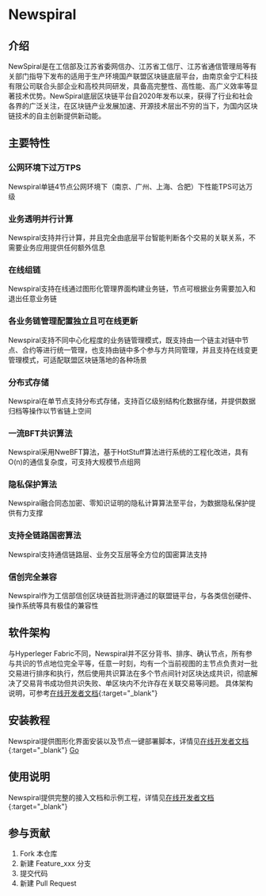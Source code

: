# Newspiral

## 介绍
NewSpiral是在工信部及江苏省委网信办、江苏省工信厅、江苏省通信管理局等有关部门指导下发布的适用于生产环境国产联盟区块链底层平台，由南京金宁汇科技有限公司联合头部企业和高校共同研发，具备高完整性、高性能、高广义效率等显著技术优势。NewSpiral底层区块链平台自2020年发布以来，获得了行业和社会各界的广泛关注，在区块链产业发展加速、开源技术层出不穷的当下，为国内区块链技术的自主创新提供新动能。


## 主要特性
### 公网环境下过万TPS
Newspiral单链4节点公网环境下（南京、广州、上海、合肥）下性能TPS可达万级

### 业务透明并行计算
Newspiral支持并行计算，并且完全由底层平台智能判断各个交易的关联关系，不需要业务应用提供任何额外信息

### 在线组链
Newspiral支持在线通过图形化管理界面构建业务链，节点可根据业务需要加入和退出任意业务链

### 各业务链管理配置独立且可在线更新
Newspiral支持不同中心化程度的业务链管理模式，既支持由一个链主对链中节点、合约等进行统一管理，也支持由链中多个参与方共同管理，并且支持在线变更管理模式，可适配联盟区块链落地的各种场景

### 分布式存储
Newspiral在单节点支持分布式存储，支持百亿级别结构化数据存储，并提供数据归档等操作以节省链上空间

### 一流BFT共识算法
Newspiral采用NweBFT算法，基于HotStuff算法进行系统的工程化改进，具有O(n)的通信复杂度，可支持大规模节点组网

### 隐私保护算法
Newspiral融合同态加密、零知识证明的隐私计算算法至平台，为数据隐私保护提供有力支撑

### 支持全链路国密算法
Newspiral支持通信链路层、业务交互层等全方位的国密算法支持

### 信创完全兼容
Newspiral作为工信部信创区块链首批测评通过的联盟链平台，与各类信创硬件、操作系统等具有极佳的兼容性

## 软件架构
与Hyperleger Fabric不同，Newspiral并不区分背书、排序、确认节点，所有参与共识的节点地位完全平等，任意一时刻，均有一个当前视图的主节点负责对一批交易进行排序和执行，然后使用共识算法在多个节点间针对区块达成共识，彻底解决了交易背书成功但共识失败、单区块内不允许存在关联交易等问题。
具体架构说明，可参考[在线开发者文档](http://docs.jinninghui.com){:target="_blank"}


## 安装教程
Newspiral提供图形化界面安装以及节点一键部署脚本，详情见[在线开发者文档](http://docs.jinninghui.com){:target="_blank"}
<a href="http://docs.jinninghui.com" target="_blank">Go</a>

## 使用说明
Newspiral提供完整的接入文档和示例工程，详情见[在线开发者文档](http://docs.jinninghui.com?_blank){:target="_blank"}

## 参与贡献
1.  Fork 本仓库
2.  新建 Feature_xxx 分支
3.  提交代码
4.  新建 Pull Request

